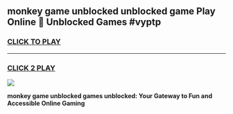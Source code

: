 
## monkey game unblocked unblocked game Play Online 👋 Unblocked Games #vyptp
<h3>
<a href="https://premium.freeplayer.one?title=monkey_game_unblocked&ref=21F">CLICK TO PLAY</a></h3>
<hr>

<h3>
<a href="https://premium.freeplayer.one?title=monkey_game_unblocked&ref=21F">CLICK 2 PLAY</a>
  
</h3>

<a href="https://premium.freeplayer.one?title=monkey_game_unblocked&ref=21F/"><img src="https://clearcache.store/games.png"></a>


**monkey game unblocked games unblocked: Your Gateway to Fun and Accessible Online Gaming**
